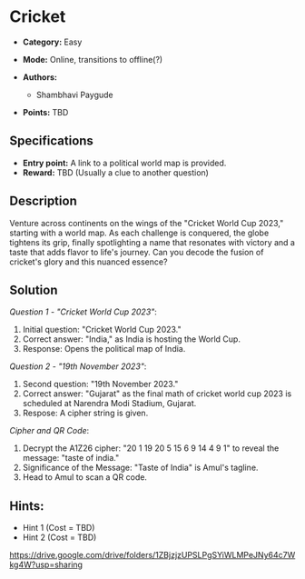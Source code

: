 # Cricket

* **Category:** Easy
* **Mode:** Online, transitions to offline(?)
* **Authors:**

  * Shambhavi Paygude
* **Points:** TBD

## Specifications

* **Entry point:** A link to a political world map is provided.
* **Reward:** TBD (Usually a clue to another question)

## Description

Venture across continents on the wings of the "Cricket World Cup 2023," starting with a world map. As each challenge is conquered, the globe tightens its grip, finally spotlighting a name that resonates with victory and a taste that adds flavor to life's journey. Can you decode the fusion of cricket's glory and this nuanced essence?

## Solution

*Question 1 - "Cricket World Cup 2023"*:

1. Initial question: "Cricket World Cup 2023."
2. Correct answer: "India," as India is hosting the World Cup.
3. Response: Opens the political map of India.

*Question 2 - "19th November 2023"*:

1. Second question: "19th November 2023."
2. Correct answer: "Gujarat" as the final math of cricket world cup 2023 is scheduled at Narendra Modi Stadium, Gujarat.
3. Respose: A cipher string is given.

*Cipher and QR Code*:

1. Decrypt the A1Z26 cipher: "20 1 19 20 5 15 6 9 14 4 9 1" to reveal the message: "taste of india."
2. Significance of the Message: "Taste of India" is Amul's tagline.
3. Head to Amul to scan a QR code.

## Hints:

- Hint 1 (Cost = TBD)
- Hint 2 (Cost = TBD)

https://drive.google.com/drive/folders/1ZBjzjzUPSLPgSYiWLMPeJNy64c7Wkg4W?usp=sharing